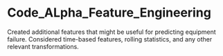 # Code_ALpha_Feature_Engineering
Created additional features that might be useful for predicting equipment failure. Considered time-based features, rolling statistics, and any other relevant transformations.
